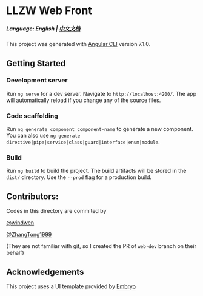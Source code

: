 # LLZW Web Front

##### Language: English | [中文文档](README-zh.md)

This project was generated with [Angular CLI](https://github.com/angular/angular-cli) version 7.1.0.

## Getting Started

### Development server

Run `ng serve` for a dev server. Navigate to `http://localhost:4200/`. The app will automatically reload if you change any of the source files.

### Code scaffolding

Run `ng generate component component-name` to generate a new component. You can also use `ng generate directive|pipe|service|class|guard|interface|enum|module`.

### Build

Run `ng build` to build the project. The build artifacts will be stored in the `dist/` directory. Use the `--prod` flag for a production build.

## Contributors:

Codes in this directory are commited by

[@windwen](https://github.com/windwen)

[@ZhangTong1999](https://github.com/ZhangTong1999)

(They are not familiar with git, so I created the PR of `web-dev` branch on their behalf)

## Acknowledgements

This project uses a UI template provided by [Embryo](https://iron-network.gitbook.io/embryo)
